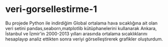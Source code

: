 # veri-gorsellestirme-1
Bu projede Python ile indirdiğim Global ortalama hava sıcaklığına ait olan veri setini pandas,seaborn,matplotlib kütüphanelerini kullanarak Ankara, İstanbul ve İzmir'in 2000-2013 yılları arasında ortalama sıcaklıklarını hesaplayıp analiz ettikten sonra veriyi görselleştirerek grafikler oluşturdum.
